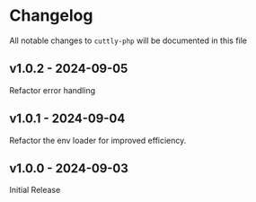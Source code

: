 # Changelog

All notable changes to `cuttly-php` will be documented in this file

## v1.0.2 - 2024-09-05

Refactor error handling

## v1.0.1 - 2024-09-04

Refactor the env loader for improved efficiency.

## v1.0.0 - 2024-09-03

Initial Release
